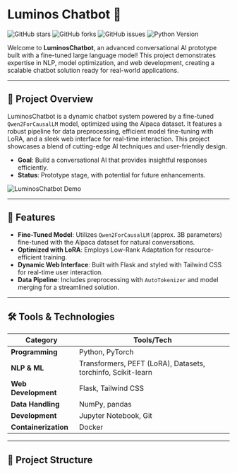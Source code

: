 # Luminos Chatbot 🚀

![GitHub stars](https://img.shields.io/github/stars/rpg2030/Luminos-Chatbot?color=brightgreen) ![GitHub forks](https://img.shields.io/github/forks/rpg2030/Luminos-Chatbot?color=blue) ![GitHub issues](https://img.shields.io/github/issues/rpg2030/Luminos-Chatbot?color=red) ![Python Version](https://img.shields.io/badge/Python-3.9+-blueviolet)

Welcome to **LuminosChatbot**, an advanced conversational AI prototype built with a fine-tuned large language model! This project demonstrates expertise in NLP, model optimization, and web development, creating a scalable chatbot solution ready for real-world applications.

---

## 🌟 Project Overview

LuminosChatbot is a dynamic chatbot system powered by a fine-tuned `Qwen2ForCausalLM` model, optimized using the Alpaca dataset. It features a robust pipeline for data preprocessing, efficient model fine-tuning with LoRA, and a sleek web interface for real-time interaction. This project showcases a blend of cutting-edge AI techniques and user-friendly design.

- **Goal**: Build a conversational AI that provides insightful responses efficiently.
- **Status**: Prototype stage, with potential for future enhancements.

![LuminosChatbot Demo](static/luminoschatbot_demo.png)

---

## 🎨 Features

- **Fine-Tuned Model**: Utilizes `Qwen2ForCausalLM` (approx. 3B parameters) fine-tuned with the Alpaca dataset for natural conversations.
- **Optimized with LoRA**: Employs Low-Rank Adaptation for resource-efficient training.
- **Dynamic Web Interface**: Built with Flask and styled with Tailwind CSS for real-time user interaction.
- **Data Pipeline**: Includes preprocessing with `AutoTokenizer` and model merging for a streamlined solution.

---

## 🛠️ Tools & Technologies

| Category          | Tools/Tech                |
|-------------------|---------------------------|
| **Programming**   | Python, PyTorch           |
| **NLP & ML**      | Transformers, PEFT (LoRA), Datasets, torchinfo, Scikit-learn |
| **Web Development**| Flask, Tailwind CSS       |
| **Data Handling** | NumPy, pandas             |
| **Development**   | Jupyter Notebook, Git     |
| **Containerization** | Docker                  |

---

## 📂 Project Structure
